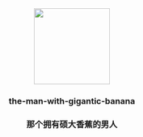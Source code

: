 <div align=center><img src="https://z3.ax1x.com/2021/07/29/WqMfij.png" width="150" height="150" /></div>
<h3 align = "center">the-man-with-gigantic-banana</h3>
<h3 align = "center">那个拥有硕大香蕉的男人</h3>

